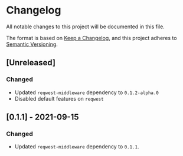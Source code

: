 # Changelog
All notable changes to this project will be documented in this file.

The format is based on [Keep a Changelog](https://keepachangelog.com/en/1.0.0/),
and this project adheres to [Semantic Versioning](https://semver.org/spec/v2.0.0.html).

## [Unreleased]

### Changed
- Updated `reqwest-middleware` dependency to `0.1.2-alpha.0`
- Disabled default features on `reqwest`

## [0.1.1] - 2021-09-15
### Changed
- Updated `reqwest-middleware` dependency to `0.1.1`.
